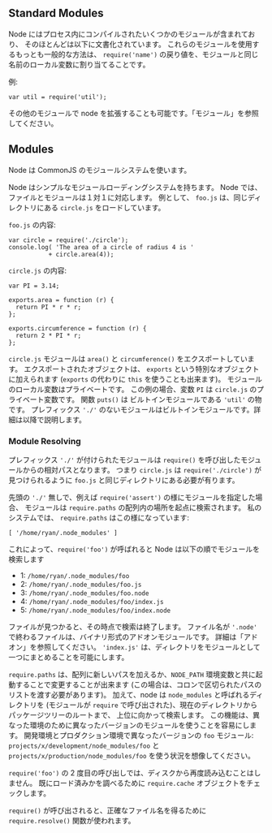 ## Standard Modules

<!--

Node comes with a number of modules that are compiled in to the process,
most of which are documented below.  The most common way to use these modules
is with `require('name')` and then assigning the return value to a local
variable with the same name as the module.

-->
Node にはプロセス内にコンパイルされたいくつかのモジュールが含まれており、
そのほとんどは以下に文書化されています。
これらのモジュールを使用するもっとも一般的な方法は、
`require('name')` の戻り値を、モジュールと同じ名前のローカル変数に割り当てることです。

<!--

Example:

-->
例:

    var util = require('util');

<!--

It is possible to extend node with other modules.  See `'Modules'`

-->
その他のモジュールで node を拡張することも可能です。「モジュール」を参照してください。

## Modules

<!--

Node uses the CommonJS module system.

-->
Node は CommonJS のモジュールシステムを使います。

<!--

Node has a simple module loading system.  In Node, files and modules are in
one-to-one correspondence.  As an example, `foo.js` loads the module
`circle.js` in the same directory.

-->
Node はシンプルなモジュールローディングシステムを持ちます。
Node では、ファイルとモジュールは１対１に対応します。
例として、 `foo.js` は、同じディレクトリにある `circle.js` をロードしています。

<!--

The contents of `foo.js`:

-->
`foo.js` の内容:

    var circle = require('./circle');
    console.log( 'The area of a circle of radius 4 is '
               + circle.area(4));

<!--

The contents of `circle.js`:

-->
`circle.js` の内容:

    var PI = 3.14;

    exports.area = function (r) {
      return PI * r * r;
    };

    exports.circumference = function (r) {
      return 2 * PI * r;
    };

<!--

The module `circle.js` has exported the functions `area()` and
`circumference()`.  To export an object, add to the special `exports`
object.  (Alternatively, one can use `this` instead of `exports`.) Variables
local to the module will be private. In this example the variable `PI` is
private to `circle.js`. The function `puts()` comes from the module `'util'`,
which is a built-in module. Modules which are not prefixed by `'./'` are
built-in modules--more about this later.

-->
`circle.js` モジュールは `area()` と `circumference()` をエクスポートしています。
エクスポートされたオブジェクトは、 `exports` という特別なオブジェクトに加えられます
(`exports` の代わりに `this` を使うことも出来ます)。
モジュールのローカル変数はプライベートです。
この例の場合、変数 `PI` は `circle.js` のプライベート変数です。
関数 `puts()` は ビルトインモジュールである `'util'` の物です。
プレフィックス `'./'` のないモジュールはビルトインモジュールです。詳細は以降で説明します。

### Module Resolving

<!--

A module prefixed with `'./'` is relative to the file calling `require()`.
That is, `circle.js` must be in the same directory as `foo.js` for
`require('./circle')` to find it.

-->
プレフィックス `'./'` が付けられたモジュールは `require()` を呼び出したモジュールからの相対パスとなります。
つまり `circle.js` は `require('./circle')` が見つけられるように `foo.js` と同じディレクトリにある必要が有ります。

<!--

Without the leading `'./'`, like `require('assert')` the module is searched
for in the `require.paths` array. `require.paths` on my system looks like
this:

-->
先頭の `'./'` 無しで、例えば `require('assert')` の様にモジュールを指定した場合、
モジュールは `require.paths` の配列内の場所を起点に検索されます。
私のシステムでは、 `require.paths` はこの様になっています: 

`[ '/home/ryan/.node_modules' ]`

<!--

That is, when `require('foo')` is called Node looks for:

-->
これによって、`require('foo')` が呼ばれると Node は以下の順でモジュールを検索します

* 1: `/home/ryan/.node_modules/foo`
* 2: `/home/ryan/.node_modules/foo.js`
* 3: `/home/ryan/.node_modules/foo.node`
* 4: `/home/ryan/.node_modules/foo/index.js`
* 5: `/home/ryan/.node_modules/foo/index.node`

<!--

interrupting once a file is found. Files ending in `'.node'` are binary Addon
Modules; see 'Addons' below. `'index.js'` allows one to package a module as
a directory.

-->
ファイルが見つかると、その時点で検索は終了します。
ファイル名が `'.node'` で終わるファイルは、バイナリ形式のアドオンモジュールです。
詳細は「アドオン」を参照してください。
`'index.js'` は、ディレクトリをモジュールとして一つにまとめることを可能にします。

<!--

`require.paths` can be modified at runtime by simply unshifting new
paths onto it, or at startup with the `NODE_PATH` environmental
variable (which should be a list of paths, colon separated).
Additionally node will search for directories called `node_modules` starting
at the current directory (of the module calling `require`) and upwards
towards the root of the package tree.
This feature makes it easy to have different module versions for different
environments. Imagine the situation where you have a development environment
and a production environment each with a different version of the `foo`
module: `projects/x/development/node_modules/foo` and
`projects/x/production/node_modules/foo`.

-->
`require.paths` は、配列に新しいパスを加えるか、`NODE_PATH` 環境変数と共に起動することで変更することが出来ます
(この場合は、コロンで区切られたパスのリストを渡す必要があります)。
加えて、node は `node_modules` と呼ばれるディレクトリを
(モジュールが `require` で呼び出された)、現在のディレクトリからパッケージツリーのルートまで、
上位に向かって検索します。
この機能は、異なった環境のために異なったバージョンのモジュールを使うことを容易にします。
開発環境とプロダクション環境で異なったバージョンの `foo` モジュール:
`projects/x/development/node_modules/foo` と `projects/x/production/node_modules/foo`
を使う状況を想像してください。


<!--

The second time `require('foo')` is called, it is not loaded again from
disk. It looks in the `require.cache` object to see if it has been loaded
before.

-->
`require('foo')` の 2 度目の呼び出しでは、ディスクから再度読み込むことはしません。
既にロード済みかを調べるために `require.cache` オブジェクトをチェックします。

<!--

To get the exact filename that will be loaded when `require()` is called, use
the `require.resolve()` function.

-->
`require()` が呼び出されると、正確なファイル名を得るために
`require.resolve()` 関数が使われます。
